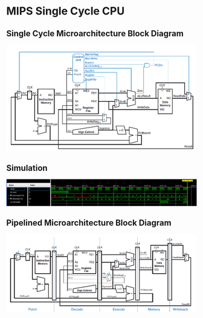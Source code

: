 # MIPS Single Cycle CPU
## Single Cycle Microarchitecture Block Diagram 
<img src="Single-Cycle-Microarchitecture/single_cycle_block_diagram.png"/>

## Simulation
<img src="Single-Cycle-Microarchitecture/single_cycle_mips_sim.png"/>

## Pipelined Microarchitecture Block Diagram 
<img src="Pipelined-MicroArchitecture/pipelined_block_diagram.png"/>